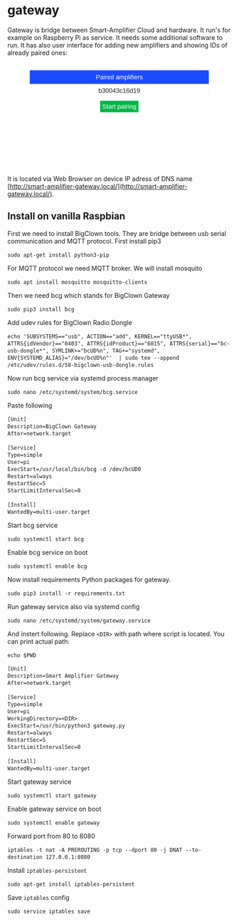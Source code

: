 # gateway

Gateway is bridge between Smart-Amplifier Cloud and hardware. It run's for example on Raspberry Pi as service. It needs some additional software to run. It has also user interface for adding new amplifiers and showing IDs of already paired ones:

![User interface"](doc/img/user_interface.png)

It is located via Web Browser on device IP adress of DNS name [http://smart-amplifier-gateway.local/](http://smart-amplifier-gateway.local/).

## Install on vanilla Raspbian

First we need to install BigClown tools. They are bridge between usb serial communication and MQTT protocol. First install pip3

    sudo apt-get install python3-pip

For MQTT protocol we need MQTT broker. We will install mosquito

    sudo apt install mosquitto mosquitto-clients

Then we need bcg which stands for BigClown Gateway

    sudo pip3 install bcg

Add udev rules for BigClown Radio Dongle

    echo 'SUBSYSTEMS=="usb", ACTION=="add", KERNEL=="ttyUSB*", ATTRS{idVendor}=="0403", ATTRS{idProduct}=="6015", ATTRS{serial}=="bc-usb-dongle*", SYMLINK+="bcUD%n", TAG+="systemd", ENV{SYSTEMD_ALIAS}="/dev/bcUD%n"'  | sudo tee --append /etc/udev/rules.d/58-bigclown-usb-dongle.rules

Now run bcg service via systemd process manager

    sudo nano /etc/systemd/system/bcg.service

Paste following

```
[Unit]
Description=BigClown Gateway
After=network.target

[Service]
Type=simple
User=pi
ExecStart=/usr/local/bin/bcg -d /dev/bcUD0
Restart=always
RestartSec=5
StartLimitIntervalSec=0

[Install]
WantedBy=multi-user.target
```
Start bcg service

    sudo systemctl start bcg

Enable bcg service on boot

    sudo systemctl enable bcg

Now install requirements Python packages for gateway.

    sudo pip3 install -r requirements.txt

Run gateway service also via systemd config

    sudo nano /etc/systemd/system/gateway.service

And instert following. Replace `<DIR>` with path where script is located. You can print actual path:

    echo $PWD

```
[Unit]
Description=Smart Amplifier Gateway
After=network.target

[Service]
Type=simple
User=pi
WorkingDirectory=<DIR>
ExecStart=/usr/bin/python3 gateway.py
Restart=always
RestartSec=5
StartLimitIntervalSec=0

[Install]
WantedBy=multi-user.target
```

Start gateway service

    sudo systemctl start gateway

Enable gateway service on boot

    sudo systemctl enable gateway

Forward port from 80 to 8080

    iptables -t nat -A PREROUTING -p tcp --dport 80 -j DNAT --to-destination 127.0.0.1:8080

Install `iptables-persistent`

    sudo apt-get install iptables-persistent

Save `iptables` config

    sudo service iptables save